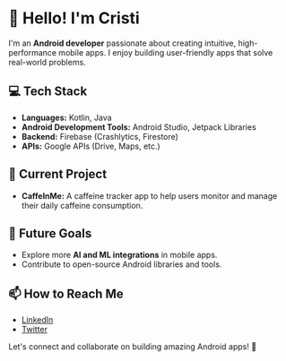 # 👋 Hello! I'm Cristi

I'm an **Android developer** passionate about creating intuitive, high-performance mobile apps. I enjoy building user-friendly apps that solve real-world problems.

## 💻 Tech Stack
- **Languages:** Kotlin, Java
- **Android Development Tools:** Android Studio, Jetpack Libraries
- **Backend:** Firebase (Crashlytics, Firestore)
- **APIs:** Google APIs (Drive, Maps, etc.)
  
## 🔭 Current Project
- **CaffeInMe:** A caffeine tracker app to help users monitor and manage their daily caffeine consumption.

## 🎯 Future Goals
- Explore more **AI and ML integrations** in mobile apps.
- Contribute to open-source Android libraries and tools.

## 📫 How to Reach Me
- [LinkedIn](https://www.linkedin.com/in/your-profile)
- [Twitter](https://twitter.com/your-profile)

Let's connect and collaborate on building amazing Android apps! 🚀
